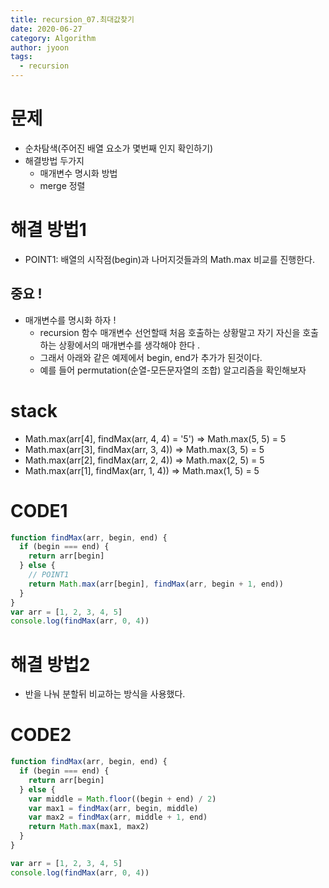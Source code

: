 ```yaml
---
title: recursion_07.최대값찾기
date: 2020-06-27
category: Algorithm
author: jyoon
tags:
  - recursion
---
```


# 문제

- 순차탐색(주어진 배열 요소가 몇번째 인지 확인하기)
- 해결방법 두가지
  - 매개변수 명시화 방법
  - merge 정렬 

# 해결 방법1

- POINT1: 배열의 시작점(begin)과 나머지것들과의 Math.max 비교를 진행한다.

## 중요 !

- 매개변수를 명시화 하자 !
  - recursion 함수 매개변수 선언할때 처음 호출하는 상황말고 자기 자신을 호출하는 상황에서의 매개변수를 생각해야 한다 .
  - 그래서 아래와 같은 예제에서 begin, end가 추가가 된것이다.
  - 예를 들어 permutation(순열-모든문자열의 조합) 알고리즘을 확인해보자

# stack

- Math.max(arr[4], findMax(arr, 4, 4) = '5') => Math.max(5, 5) = 5
- Math.max(arr[3], findMax(arr, 3, 4)) => Math.max(3, 5) = 5
- Math.max(arr[2], findMax(arr, 2, 4)) => Math.max(2, 5) = 5
- Math.max(arr[1], findMax(arr, 1, 4)) => Math.max(1, 5) = 5

# CODE1

```js
function findMax(arr, begin, end) {
  if (begin === end) {
    return arr[begin]
  } else {
    // POINT1
    return Math.max(arr[begin], findMax(arr, begin + 1, end))
  }
}
var arr = [1, 2, 3, 4, 5]
console.log(findMax(arr, 0, 4))
```

# 해결 방법2

- 반을 나눠 분할뒤 비교하는 방식을 사용했다.

# CODE2

```js
function findMax(arr, begin, end) {
  if (begin === end) {
    return arr[begin]
  } else {
    var middle = Math.floor((begin + end) / 2)
    var max1 = findMax(arr, begin, middle)
    var max2 = findMax(arr, middle + 1, end)
    return Math.max(max1, max2)
  }
}

var arr = [1, 2, 3, 4, 5]
console.log(findMax(arr, 0, 4))
```
